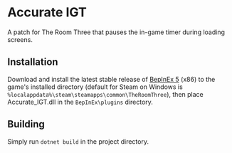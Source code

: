 # Accurate IGT
A patch for The Room Three that pauses the in-game timer during loading screens.

## Installation
Download and install the latest stable release of [BepInEx 5](https://github.com/BepInEx/BepInEx/releases/latest) (x86) to the game's installed directory (default for Steam on Windows is `%localappdata%\steam\steamapps\common\TheRoomThree`), then place Accurate_IGT.dll in the `BepInEx\plugins` directory.

## Building  
Simply run `dotnet build` in the project directory.
